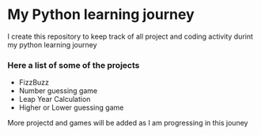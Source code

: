 # My Python learning journey 


I create this repository to keep track of all project  and coding activity durint my python learning journey

### Here a list of some of the projects
* FizzBuzz
* Number guessing game
* Leap Year Calculation
* Higher or Lower guessing game 


More projectd and games will be added as I am progressing in this jouney
